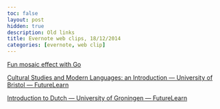 ```yaml
---
toc: false
layout: post
hidden: true
description: Old links
title: Evernote web clips, 18/12/2014
categories: [evernote, web clip]
---
```


[Fun mosaic effect with Go](https://www.mattcutts.com/blog/photo-mosaic-effect-with-go/)

[Cultural Studies and Modern Languages: an Introduction — University of Bristol — FutureLearn](https://www.futurelearn.com/courses/cultural-studies)

[Introduction to Dutch — University of Groningen — FutureLearn](https://www.futurelearn.com/courses/dutch)

